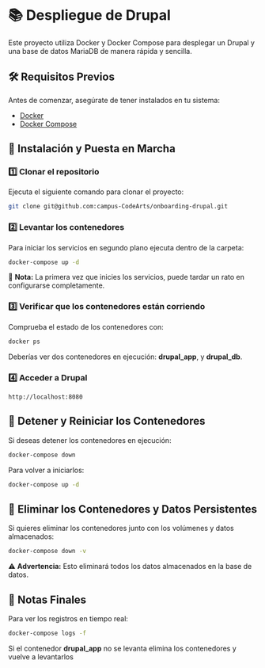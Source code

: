 
# 📚 Despliegue de Drupal
Este proyecto utiliza Docker y Docker Compose para desplegar un Drupal y una base de datos MariaDB de manera rápida y sencilla.



## 🛠️ Requisitos Previos
Antes de comenzar, asegúrate de tener instalados en tu sistema:

- [Docker](https://docs.docker.com/get-docker/)
- [Docker Compose](https://docs.docker.com/compose/install/)


## 🚀 Instalación y Puesta en Marcha

### 1️⃣ Clonar el repositorio
Ejecuta el siguiente comando para clonar el proyecto:
```bash
git clone git@github.com:campus-CodeArts/onboarding-drupal.git
```

### 2️⃣ Levantar los contenedores
Para iniciar los servicios en segundo plano ejecuta dentro de la carpeta:
```bash
docker-compose up -d
```
📌 **Nota:** La primera vez que inicies los servicios, puede tardar un rato en configurarse completamente.

### 3️⃣ Verificar que los contenedores están corriendo
Comprueba el estado de los contenedores con:
```bash
docker ps
```
Deberías ver dos contenedores en ejecución: **drupal_app**, y **drupal_db**.

### 4️⃣ Acceder a Drupal

  ```
  http://localhost:8080
  ```

## 🔄 Detener y Reiniciar los Contenedores
Si deseas detener los contenedores en ejecución:
```bash
docker-compose down
```
Para volver a iniciarlos:
```bash
docker-compose up -d
```

## 🧹 Eliminar los Contenedores y Datos Persistentes
Si quieres eliminar los contenedores junto con los volúmenes y datos almacenados:
```bash
docker-compose down -v
```
⚠️ **Advertencia:** Esto eliminará todos los datos almacenados en la base de datos.


## 🎯 Notas Finales
Para ver los registros en tiempo real:
  ```bash
  docker-compose logs -f
  ```

Si el contenedor **drupal_app** no se levanta elimina los contenedores y vuelve a levantarlos